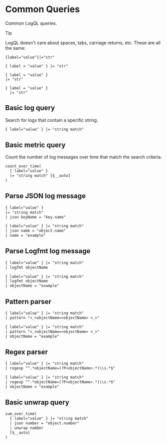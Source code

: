 # Common Queries

Common LogQL queries.

> [!TIP]
> LogQL doesn't care about spaces, tabs, carriage returns, etc. These are all the same:
>
> ```
> {label="value"}|="str"
> 
> { label = "value" } |= "str"
> 
> { label = "value" } 
> |= "str"
>
> { label = "value" } 
>   |= "str"
> ```

## Basic log query

Search for logs that contain a specific string.

```txt
{ label="value" } |= "string match"
```

## Basic metric query

Count the number of log messages over time that match the search criteria.

```txt
count_over_time( 
  { label="value" } 
  |= "string match" [$__auto] 
)
```

## Parse JSON log message

```txt
{ label="value" } 
|= "string match" 
| json keyName = "key.name"
```

```txt
{ label="value" } |= "string match" 
| json name = "object.name" 
| name = "example"
```

## Parse Logfmt log message

```txt
{ label="value" } |= "string match" 
| logfmt objectName
```

```txt
{ label="value" } |= "string match" 
| logfmt objectName 
| objectName = "example"
```

## Pattern parser

```txt
{ label="value" } |= "string match" 
| pattern "<_>objectName=<objectName> <_>"
```

```txt
{ label="value" } |= "string match" 
| pattern "<_>objectName=<objectName> <_>" 
| objectName = "example"
```

## Regex parser

```txt
{ label="value" } |= "string match" 
| regexp "^.*objectName=(?P<objectName>.*)\\s.*$"
```

```txt
{ label="value" } |= "string match" 
| regexp "^.*objectName=(?P<objectName>.*)\\s.*$" 
| objectName = "example"
```

## Basic unwrap query

```txt
sum_over_time(
  { label="value" } |= "string match"
  | json number = "object.number"
  | unwrap number
  [$__auto]
)
```

